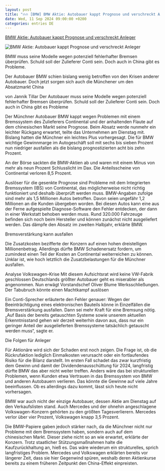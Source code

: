 ```yaml
---
layout: post
title: "🔥🔥 [BMW] BMW Aktie: Autobauer kappt Prognose und verschreckt Anleger"
date: Wed, 11 Sep 2024 09:00:00 +0200
categories: entries DE
---
```

[BMW Aktie: Autobauer kappt Prognose und verschreckt Anleger](https://www.capital.de/wirtschaft-politik/bmw-aktie--autobauer-kappt-prognose-und-verschreckt-anleger-35052886.html)

![BMW Aktie: Autobauer kappt Prognose und verschreckt Anleger](https://image.capital.de/35053336/t/k_/v2/w1440/r1.7778/-/bmw-fabrik.jpg)

BMW muss seine Modelle wegen potenziell fehlerhafter Bremsen überprüfen. Schuld soll der Zulieferer Conti sein. Doch auch in China gibt es Probleme.

Der Autobauer BMW schien bislang wenig betroffen von den Krisen anderer Autobauer. Doch jetzt sorgen sich auch die Münchener um den Absatzmarkt China

von Jannik Tillar Der Autobauer muss seine Modelle wegen potenziell fehlerhafter Bremsen überprüfen. Schuld soll der Zulieferer Conti sein. Doch auch in China gibt es Probleme

Der Münchner Autobauer BMW kappt wegen Problemen mit einem Bremssystem des Zulieferers Continental und der anhaltenden Flaute auf dem chinesischen Markt seine Prognose. Beim Absatz werde nunmehr ein leichter Rückgang erwartet, teilte das Unternehmen am Dienstag mit. Bislang hatten die Münchner ein leichtes Plus vorhergesagt. Die für BMW wichtige Gewinnmarge im Autogeschäft soll mit sechs bis sieben Prozent nun niedriger ausfallen als die bislang prognostizierten acht bis zehn Prozent.

An der Börse sackten die BMW-Aktien ab und waren mit einem Minus von mehr als neun Prozent Schlusslicht im Dax. Die Anteilsscheine von Continental verloren 8,5 Prozent.

Auslöser für die gesenkte Prognose sind Probleme mit dem Integrierten Bremssystem (IBS) von Continental, das möglicherweise nicht richtig funktioniert und deshalb überprüft werden muss. BMW-Angaben zufolge sind mehr als 1,5 Millionen Autos betroffen. Davon seien ungefähr 1,2 Millionen an die Kunden übergeben worden. Bei diesen Autos kann eine aus der Ferne aufgespielte Diagnose-Software den Fehler entdecken, der dann in einer Werkstatt behoben werden muss. Rund 320.000 Fahrzeuge befinden sich noch beim Hersteller und können zunächst nicht ausgeliefert werden. Das dämpfe den Absatz im zweiten Halbjahr, erklärte BMW.

Bremsverstärkung kann ausfallen

Die Zusatzkosten bezifferte der Konzern auf einen hohen dreistelligen Millionenbetrag. Allerdings dürfte BMW Schadenersatz fordern, um zumindest einen Teil der Kosten an Continental weiterreichen zu können. Unklar ist, wie hoch letztlich die Zusatzbelastungen für die Münchner ausfallen.

Analyse Volkswagen-Krise Mit diesem Aufsichtsrat wird keine VW-Fabrik geschlossen Deutschlands größter Autobauer geht es miserabler als angenommen. Nun erwägt Vorstandschef Oliver Blume Werksschließungen. Der Tabubruch könnte einen Machtkampf auslösen

Ein Conti-Sprecher erläuterte den Fehler genauer: Wegen der Beeinträchtigung eines elektronischen Bauteils könne in Einzelfällen die Bremsverstärkung ausfallen. Dann sei mehr Kraft für eine Bremsung nötig. „Auf Basis der bereits getauschten Systeme sowie unserem aktuellen Erkenntnisstand gehen wir derzeit weiterhin davon aus, dass nur ein geringer Anteil der ausgelieferten Bremssysteme tatsächlich getauscht werden muss“, sagte er.

Die Folgen für Anleger

Für Aktionäre wird sich der Schaden erst noch zeigen. Die Frage ist, ob die Rückrufaktion lediglich Einmalkosten verursacht oder ein fortlaufendes Risiko für die Bilanz darstellt. Im ersten Fall schadet das zwar kurzfristig dem Gewinn und damit der Dividendenausschüttung für 2024, langfristig dürfte BMW das aber nicht weiter treffen. Anders wäre das bei strukturellen Problemen, wenn Kunden etwa Vertrauen in das Bremssystem von BMW und anderen Autobauern verlieren. Das könnte die Gewinne auf viele Jahre beeinflussen. Ob es allerdings dazu kommt, lässt sich heute nicht vorhersagen.

BMW war auch nicht der einzige Autobauer, dessen Aktie am Dienstag auf den Verkaufslisten stand. Auch Mercedes und der ohnehin angeschlagene Volkswagen-Konzern gehörten zu den größten Tagesverlierern. Mercedes verlor über vier Prozent, Volkswagen knapp 3,5 Prozent.

Die BMW-Papiere gaben jedoch stärker nach, da die Münchner nicht nur Probleme mit dem Bremssystem haben, sondern auch auf dem chinesischen Markt. Dieser ziehe nicht so an wie erwartet, erklärte der Konzern. Trotz staatlicher Stützungsmaßnahmen halte die Kaufzurückhaltung an, hieß es. Das wäre wiederum ein strukturelles, sprich langfristiges Problem. Mercedes und Volkswagen erklärten bereits vor längerer Zeit, dass sie hier Gegenwind spüren, weshalb deren Aktienkurse bereits zu einem früheren Zeitpunkt den China-Effekt einpreisten.

